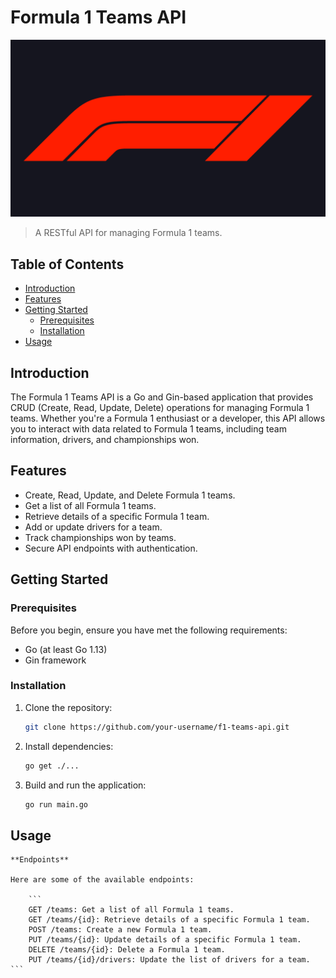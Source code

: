 # Formula 1 Teams API

![Formula 1 Logo](assets/f1_logo.png)
> A RESTful API for managing Formula 1 teams.

## Table of Contents

- [Introduction](#introduction)
- [Features](#features)
- [Getting Started](#getting-started)
  - [Prerequisites](#prerequisites)
  - [Installation](#installation)
- [Usage](#usage)

## Introduction

The Formula 1 Teams API is a Go and Gin-based application that provides CRUD (Create, Read, Update, Delete) operations for managing Formula 1 teams. Whether you're a Formula 1 enthusiast or a developer, this API allows you to interact with data related to Formula 1 teams, including team information, drivers, and championships won.

## Features

- Create, Read, Update, and Delete Formula 1 teams.
- Get a list of all Formula 1 teams.
- Retrieve details of a specific Formula 1 team.
- Add or update drivers for a team.
- Track championships won by teams.
- Secure API endpoints with authentication.

## Getting Started

### Prerequisites

Before you begin, ensure you have met the following requirements:

- Go (at least Go 1.13)
- Gin framework

### Installation

1. Clone the repository:

   ```sh
   git clone https://github.com/your-username/f1-teams-api.git
   ```

2. Install dependencies:

    ``` sh
    go get ./...
    ```


3. Build and run the application:

    ``` sh
    go run main.go
    ```

## Usage
    **Endpoints**

    Here are some of the available endpoints:

        ```
        GET /teams: Get a list of all Formula 1 teams.
        GET /teams/{id}: Retrieve details of a specific Formula 1 team.
        POST /teams: Create a new Formula 1 team.
        PUT /teams/{id}: Update details of a specific Formula 1 team.
        DELETE /teams/{id}: Delete a Formula 1 team.
        PUT /teams/{id}/drivers: Update the list of drivers for a team.
    ```



